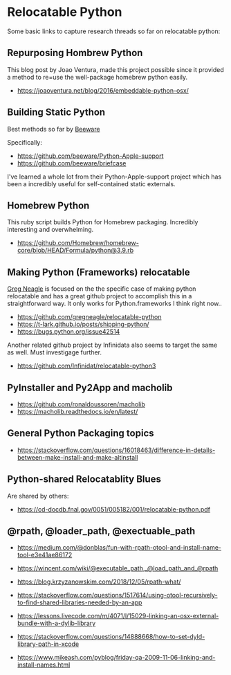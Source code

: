 # Relocatable Python

Some basic links to capture research threads so far on relocatable python:

## Repurposing Hombrew Python

This blog post by Joao Ventura, made this project possible since it provided a method to re=use the well-package homebrew python easily.

- https://joaoventura.net/blog/2016/embeddable-python-osx/

## Building Static Python

Best methods so far by [Beeware](https://github.com/beeware)

Specifically:

- https://github.com/beeware/Python-Apple-support
- https://github.com/beeware/briefcase

I've learned a whole lot from their Python-Apple-support project which has been a incredibly useful for self-contained static externals.

## Homebrew Python

This ruby script builds Python for Homebrew packaging. Incredibly interesting and overwhelming.

- https://github.com/Homebrew/homebrew-core/blob/HEAD/Formula/python@3.9.rb

## Making Python (Frameworks) relocatable

[Greg Neagle](https://github.com/gregneagle) is focused on the the specific case of making python relocatable and has a great github project to accomplish this in a straightforward way. It only works for Python.frameworks I think right now..

- https://github.com/gregneagle/relocatable-python
- https://t-lark.github.io/posts/shipping-python/
- https://bugs.python.org/issue42514

Another related github project by Infinidata also seems to target the same as well. Must investigage further.

- https://github.com/Infinidat/relocatable-python3

## PyInstaller and Py2App and macholib

- https://github.com/ronaldoussoren/macholib
- https://macholib.readthedocs.io/en/latest/

## General Python Packaging topics

- https://stackoverflow.com/questions/16018463/difference-in-details-between-make-install-and-make-altinstall

## Python-shared Relocatablity Blues

Are shared by others:

- https://cd-docdb.fnal.gov/0051/005182/001/relocatable-python.pdf

## @rpath, @loader_path, @exectuable_path

- https://medium.com/@donblas/fun-with-rpath-otool-and-install-name-tool-e3e41ae86172
- https://wincent.com/wiki/@executable_path,_@load_path_and_@rpath
- https://blog.krzyzanowskim.com/2018/12/05/rpath-what/

- https://stackoverflow.com/questions/1517614/using-otool-recursively-to-find-shared-libraries-needed-by-an-app

- https://lessons.livecode.com/m/4071/l/15029-linking-an-osx-external-bundle-with-a-dylib-library

- https://stackoverflow.com/questions/14888668/how-to-set-dyld-library-path-in-xcode

- https://www.mikeash.com/pyblog/friday-qa-2009-11-06-linking-and-install-names.html
